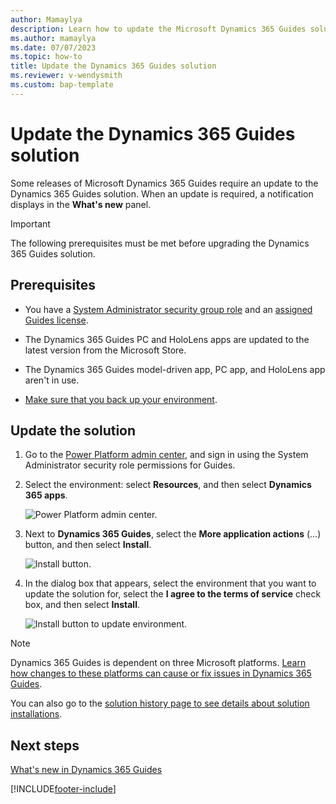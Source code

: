 ```yaml
---
author: Mamaylya
description: Learn how to update the Microsoft Dynamics 365 Guides solution when a new release requires an update.
ms.author: mamaylya
ms.date: 07/07/2023
ms.topic: how-to
title: Update the Dynamics 365 Guides solution
ms.reviewer: v-wendysmith
ms.custom: bap-template
---
```


# Update the Dynamics 365 Guides solution

Some releases of Microsoft Dynamics 365 Guides require an update to the Dynamics 365 Guides solution. When an update is required, a notification displays in the **What's new** panel.

> [!IMPORTANT]
> The following prerequisites must be met before upgrading the Dynamics 365 Guides solution.

## Prerequisites

- You have a [System Administrator security group role](/power-platform/admin/database-security) and an [assigned Guides license](./add-users.md).

- The Dynamics 365 Guides PC and HoloLens apps are updated to the latest version from the Microsoft Store.

- The Dynamics 365 Guides model-driven app, PC app, and HoloLens app aren't in use.

- [Make sure that you back up your environment](/power-platform/admin/backup-restore-environments).

## Update the solution

1. Go to the [Power Platform admin center](https://admin.powerplatform.microsoft.com/environments), and sign in using the System Administrator security role permissions for Guides.

1. Select the environment: select **Resources**, and then select **Dynamics 365 apps**.

   ![Power Platform admin center.](media/power-platform-admin-center-2.PNG "Power Platform admin center")

1. Next to **Dynamics 365 Guides**, select the **More application actions** (...) button, and then select **Install**.

   ![Install button.](media/more-application-actions-install.PNG "Install button")  
  
1. In the dialog box that appears, select the environment that you want to update the solution for, select the **I agree to the terms of service** check box, and then select **Install**.  

   ![Install button to update environment.](media/solution-install-button.PNG "Install button to update environment")  

> [!NOTE]
> Dynamics 365 Guides is dependent on three Microsoft platforms. [Learn how changes to these platforms can cause or fix issues in Dynamics 365 Guides](faq.md).
>
> You can also go to the [solution history page to see details about solution installations](/power-apps/maker/data-platform/solution-history).

## Next steps

[What's new in Dynamics 365 Guides](new.md)

[!INCLUDE[footer-include](../includes/footer-banner.md)]
